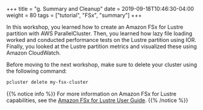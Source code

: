 +++
title = "g. Summary and Cleanup"
date = 2019-09-18T10:46:30-04:00
weight = 80
tags = ["tutorial", "FSx", "summary"]
+++


In this workshop, you learned how to create an Amazon FSx for Lustre partition with AWS ParallelCluster. Then, you learned how lazy file loading worked and conducted performance tests on the Lustre partition using IOR. Finally, you looked at the Lustre partition metrics and visualized these using Amazon CloudWatch.

Before moving to the next workshop, make sure to delete your cluster using the following command:

```bash
pcluster delete my-fsx-cluster
```

{{% notice info %}}
For more information on Amazon FSx for Lustre capabilities, see the [Amazon FSx for Lustre User Guide](https://docs.aws.amazon.com/fsx/latest/LustreGuide/what-is.html).
{{% /notice %}}

